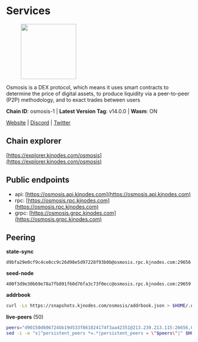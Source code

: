 # Services

<figure><img src="https://raw.githubusercontent.com/kj89/testnet_manuals/main/pingpub/logos/osmosis.png" width="150" alt=""><figcaption></figcaption></figure>

Osmosis is a DEX protocol, which means it uses smart contracts  to determine the price of digital assets, to produce liquidity  via a peer-to-peer (P2P) methodology, and to exact trades between users

**Chain ID**: osmosis-1 | **Latest Version Tag**: v14.0.0 | **Wasm**: ON

[Website](https://osmosis.zone) | [Discord](https://discord.gg/osmosis) | [Twitter](https://twitter.com/osmosiszone)




## Chain explorer
[https://explorer.kjnodes.com/osmosis](https://explorer.kjnodes.com/osmosis)

## Public endpoints

* api: [https://osmosis.api.kjnodes.com](https://osmosis.api.kjnodes.com)
* rpc: [https://osmosis.rpc.kjnodes.com](https://osmosis.rpc.kjnodes.com)
* grpc: [https://osmosis.grpc.kjnodes.com](https://osmosis.grpc.kjnodes.com)

## Peering

**state-sync**

```text
d9bfa29e0cf9c4ce0cc9c26d98e5d97228f93b0b@osmosis.rpc.kjnodes.com:29656
```

**seed-node**

```text
400f3d9e30b69e78a7fb891f60d76fa3c73f0ecc@osmosis.rpc.kjnodes.com:29659
```

**addrbook**
```bash
curl -Ls https://snapshots.kjnodes.com/osmosis/addrbook.json > $HOME/.osmosisd/config/addrbook.json
```

**live-peers** (50)
```bash
peers="d90150d606724bb19d533f861024174f3aa42351@213.239.213.115:26656,0419c998d6aac0afdb05808ad9a935670248e209@65.108.204.56:26656,c5358545d951ae666c695903036c1e93578951eb@135.181.176.113:26656,4e38d3caa1554d7f46a2654fa9997554c13f61f2@95.216.96.61:26656,7c28e9f02c998d84a4f617c3852b7794dc2883fd@88.99.253.55:26656,a2024229e2eed1650ba3a3ea9db67fa318dc232e@142.132.199.3:26656,569aac51b04607a18696c63035586816dec85511@157.90.213.235:26656,31e7a8b8cc97e85472c609f9d220fdd9536d4f4d@94.130.220.54:26656,2f4c0337b2522034a614a5cb2c61a891fe753c03@5.9.81.187:29656,b69e57cd6f796ac5d6efb1a834163365c37cbfa8@78.46.69.29:26656,406f64a8d601e34d7311fd61ec87b0c7028bd230@138.201.23.39:46656,d0d4b88110767c503baa8a618cfd7e284482f8dc@37.120.245.11:26656,b15ff06834de16016d8d905162e1365423d21a66@35.172.193.124:26656,8c65f3e86e701cac8336ba572e114b711ed08629@141.94.242.239:26656,33cf290cc0cfec8c59e6af86f1a5579303d21087@138.68.14.64:26656,6b1dd134b30aeaeb2f21f33bd2cd0370a2275501@138.68.6.165:26656,c7fb97358712f447ca0689e814fe8c965a71b314@65.21.133.114:26656,e0fbdbdce6ec8797412751edd00fbaf114c42fad@34.220.226.204:26656,47e4075978458bfc382630b2a46aabbbbf7977b2@143.198.234.114:26656,20913e92e8b9ea2d80ad34edd9b52e97886cf616@54.37.30.181:26656,74e8ba742d8312c250f3237c8c8f3f951c01f9df@95.216.4.104:26656,724cef11bbe866269b3d67f7dd5ea539cc4096bf@198.244.164.186:26656,a6283307952423c1751431c220d11ed36b61ed84@143.110.237.113:26656,407267ac44b20a0a4258d0bbca1c9f657bf88d08@74.118.143.19:26656,32e9d4a7413dd5393c8be004bee68dea683be839@65.21.227.95:2004,43785e5ffd8783393ea8094f77efcee5bdbcdce3@78.141.244.18:26656,bfb67b2ae345955d6bc0991450120669c683386e@149.56.25.66:26656,94e69330d6f4cfe221cdd2ce49ee141e53e5f200@23.106.120.6:26656,30e9432879d5b0976b88e52120dc12338e40fc33@65.108.108.176:26656,e3cc05de734a9eb3da832cf0236f319a9a4063ba@95.216.101.39:26656,d9bfa29e0cf9c4ce0cc9c26d98e5d97228f93b0b@65.109.88.38:29656,2736d870197d443e463b4ff4b7b52f1cec920030@45.63.39.14:26656,f4b811759e55f665180545ad5e1b42573f660861@135.181.181.251:26656,42745690b41f6a7515c4a87d88efda2e82b55b76@78.46.94.183:26656,f9a920a61ee994b12b77178dd5f1fc1ed39b7cd2@142.132.255.49:26656,b37a3c92c039de2582edd120b16afa3f462ecf3e@23.88.69.22:27166,ebc272824924ea1a27ea3183dd0b9ba713494f83@185.16.39.137:26716,4a837e3411b0281f00c07706cfea72d3ebc575f1@176.9.38.49:26656,e81c3c20833cfb5d652a9c842c9f1c8b1835479d@108.61.190.21:26656,f9bfc7f25f63bd7e392fbe5465126b311465cbce@65.108.78.186:26656,fc2ad6fb9f20b4a637e244d92c35362bdb5d96af@100.26.145.135:26656,27e14df66c9e4cd6b176b0dca6adfa9b6750f911@5.161.72.103:26656,d4e6a9d74abbf4676c8fd2d58d27fc24b59056b9@143.198.22.206:26656,60a2c89e7253502e93517a026f44a2431cc81230@220.85.113.39:26656,980b15331dece2aa8020c1800b9c00ddb273c872@138.201.32.103:30656,259ab883ee76f92e82f8f14d463aaaa09d857fb9@144.76.70.108:9010,071ae914b06e14148a6286a0fa087c797336f043@34.105.246.121:26656,9b1bfb99d9eb04af32510ed8e3eb83c59448662f@95.214.52.220:26656,3197daa0ee5245b17a546be032ff0f6814e1d1db@148.251.191.239:26656,42f42a4b3527b927d5002d45abd37f66ecdd4861@51.178.74.75:16656"
sed -i -e "s|^persistent_peers *=.*|persistent_peers = \"$peers\"|" $HOME/.osmosisd/config/config.toml
```
